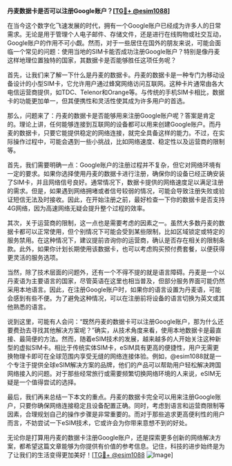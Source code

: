 **丹麦数据卡是否可以注册Google账户？[[TG💪+ @esim1088](https://t.me/s/esim1088)]**

在当今这个数字化飞速发展的时代，拥有一个Google账户已经成为许多人的日常需求。无论是用于管理个人电子邮件、存储文件，还是进行在线购物或社交互动，Google账户的作用不可小觑。然而，对于一些居住在国外的朋友来说，可能会面临一个常见的问题：使用当地的SIM卡能否成功注册Google账户？特别是像丹麦这样地理位置独特的国家，其数据卡是否能够胜任这项任务呢？

首先，让我们来了解一下什么是丹麦的数据卡。丹麦的数据卡是一种专门为移动设备设计的小型SIM卡，它允许用户通过蜂窝网络访问互联网。这种卡片通常由各大电信运营商提供，如TDC、Telenor和Orange等。与传统的手机SIM卡相比，数据卡的功能更加单一，但其便携性和灵活性使其成为许多用户的首选。

那么，问题来了：丹麦的数据卡是否能够用来注册Google账户呢？答案是肯定的。理论上讲，任何能够连接到互联网的设备都可以用来创建Google账户。而丹麦的数据卡，只要它能提供稳定的网络连接，就完全具备这样的能力。不过，在实际操作过程中，可能会遇到一些小挑战，比如网络速度、稳定性以及运营商的限制等。

首先，我们需要明确一点：Google账户的注册过程并不复杂，但它对网络环境有一定的要求。如果你选择使用丹麦的数据卡进行注册，确保你的设备已经正确安装了SIM卡，并且网络信号良好。通常情况下，数据卡提供的网络速度足以满足注册的需求。但是，如果遇到网络拥堵或者信号较弱的情况，可能会导致注册失败或验证短信无法及时接收。因此，在开始注册之前，最好检查一下你的数据卡是否支持4G网络，因为高速网络无疑会提升整个过程的效率。

其次，关于运营商的限制，这一点也是需要考虑的因素之一。虽然大多数丹麦的数据卡都可以正常使用，但个别情况下可能会受到某些限制，比如区域锁定或特定的服务禁用。在这种情况下，建议提前咨询你的运营商，确认是否存在相关的限制条款。此外，如果你计划长期使用该数据卡，也可以考虑购买预付费套餐，以便获得更灵活的服务选项。

当然，除了技术层面的问题外，还有一个不得不提的就是语言障碍。丹麦是一个以丹麦语为主要语言的国家，尽管英语在这里也相当普及，但部分服务界面可能仍然采用本地语言。因此，在注册Google账户时，如果你的语言设置为丹麦语，可能会感到有些不便。为了避免这种情况，可以在注册前将设备的语言切换为英文或其他熟悉的语言。

说到这里，可能有人会问：“既然丹麦的数据卡可以注册Google账户，那为什么还要费劲去寻找其他解决方案呢？”确实，从技术角度来看，使用本地数据卡是最直接、最简便的方法。然而，随着eSIM技术的发展，越来越多的人开始关注这种新型的虚拟SIM卡。相比于传统实体SIM卡，eSIM具有更高的便捷性，用户无需更换物理卡即可在全球范围内享受无缝的网络连接体验。例如，@esim1088就是一个专注于提供全球eSIM解决方案的品牌，他们的产品可以帮助用户轻松解决跨国网络接入的问题。对于那些经常旅行或需要频繁切换网络环境的人来说，eSIM无疑是一个值得尝试的选择。

最后，我们再来总结一下本文的重点。丹麦的数据卡完全可以用来注册Google账户，只要你确保网络连接稳定且设备配置正确。同时，考虑到语言和运营商限制等因素，合理规划自己的操作步骤是非常重要的。而对于那些追求更高便利性的用户而言，不妨尝试一下eSIM技术，它或许会为你带来意想不到的好处。

无论你是打算用丹麦的数据卡注册Google账户，还是探索更多创新的网络解决方案，都希望这篇文章能够为你提供有价值的参考信息。记住，科技的进步始终是为了让我们的生活变得更加美好！[[TG💪+ @esim1088](https://t.me/s/esim1088) ![Image](https://i.postimg.cc/4NQfJmqS/Snipaste-2025-05-13-00-14-12.png)]